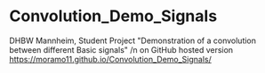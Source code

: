 # Convolution_Demo_Signals
DHBW Mannheim, Student Project 
"Demonstration of a convolution between different Basic signals" /n
on GitHub hosted version  https://moramo11.github.io/Convolution_Demo_Signals/

